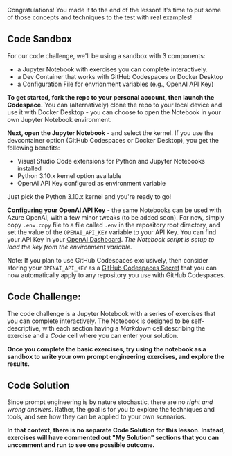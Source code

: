 <!--
LESSON TEMPLATE:
This unit should provide a code challenge if applicable

CHALLENGE:
Link to a Jupyter Notebook with only the code comments in the instructions (code sections are empty).

SOLUTION:
Link to a copy of that Notebook with the prompts filled in and run, showing what one example could be.
-->

Congratulations! You made it to the end of the lesson! It's time to put some of those concepts and techniques to the test with real examples!

## Code Sandbox

For our code challenge, we'll be using a sandbox with 3 components:
 - a Jupyter Notebook with exercises you can complete interactively.
 - a Dev Container that works with GitHub Codespaces or Docker Desktop
 - a Configuration File for envrionment variables (e.g., OpenAI API Key)

**To get started, fork the repo to your personal account, then launch the Codespace.** You can (alternatively) clone the repo to your local device and use it with Docker Desktop - you can choose to open the Notebook in your own Jupyter Notebook environment.

**Next, open the Jupyter Notebook** - and select the kernel. If you use the devcontainer option (GitHub Codespaces or Docker Desktop), you get the following benefits:
 - Visual Studio Code extensions for Python and Jupyter Notebooks installed
 - Python 3.10.x kernel option available
 - OpenAI API Key configured as environment variable

Just pick the Python 3.10.x kernel and you're ready to go!

**Configuring your OpenAI API Key** - the same Notebooks can be used with Azure OpenAI, with a few minor tweaks (to be added soon). For now, simply copy `.env.copy` file to a file called `.env` in the repository root directory, and set the value of the `OPENAI_API_KEY` variable to your API Key. You can find your API Key in your [OpenAI Dashboard](https://beta.openai.com/account/api-keys). _The Notebook script is setup to load the key from the environment variable._

Note: If you plan to use GitHub Codespaces exclusively, then consider storing your `OPENAI_API_KEY` as a [GitHub Codespaces Secret](https://docs.github.com/en/codespaces/managing-codespaces-for-your-organization/managing-secrets-for-your-repository-and-organization-for-github-codespaces#adding-secrets-for-a-repository) that you can now automatically apply to any repository you use with GitHub Codespaces.
 
## Code Challenge: 

The code challenge is a Jupyter Notebook with a series of exercises that you can complete interactively. The Notebook is designed to be self-descriptive, with each section having a _Markdown_ cell describing the exercise and a _Code_ cell where you can enter your solution.

**Once you complete the basic exercises, try using the notebook as a sandbox to write your own prompt engineering exercises, and explore the results.**

## Code Solution

Since prompt engineering is by nature stochastic, there are no _right and wrong answers_. Rather, the goal is for you to explore the techniques and tools, and see how they can be applied to your own scenarios.

**In that context, there is no separate Code Solution for this lesson. Instead, exercises will have commented out "My Solution" sections that you can uncomment and run to see one possible outcome.**